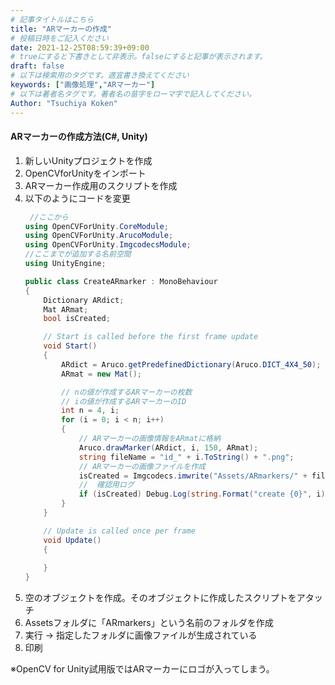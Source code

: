 ```yaml
---
# 記事タイトルはこちら
title: "ARマーカーの作成"
# 投稿日時をご記入ください
date: 2021-12-25T08:59:39+09:00
# trueにすると下書きとして非表示。falseにすると記事が表示されます。
draft: false
# 以下は検索用のタグです。適宜書き換えてください
keywords: ["画像処理","ARマーカー"]
# 以下は著者名タグです。著者名の苗字をローマ字で記入してください。
Author: "Tsuchiya Koken"
---
```

#### ARマーカーの作成方法(C#, Unity)
1. 新しいUnityプロジェクトを作成
2. OpenCVforUnityをインポート
3. ARマーカー作成用のスクリプトを作成
4. 以下のようにコードを変更
    ```C#
     //ここから
    using OpenCVForUnity.CoreModule;
    using OpenCVForUnity.ArucoModule;
    using OpenCVForUnity.ImgcodecsModule;
    //ここまでが追加する名前空間
    using UnityEngine;

    public class CreateARmarker : MonoBehaviour
    {
        Dictionary ARdict;
        Mat ARmat;
        bool isCreated;

        // Start is called before the first frame update
        void Start()
        {
            ARdict = Aruco.getPredefinedDictionary(Aruco.DICT_4X4_50);
            ARmat = new Mat();

            // nの値が作成するARマーカーの枚数
            // iの値が作成するARマーカーのID
            int n = 4, i;
            for (i = 0; i < n; i++)
            {
                // ARマーカーの画像情報をARmatに格納
                Aruco.drawMarker(ARdict, i, 150, ARmat);
                string fileName = "id_" + i.ToString() + ".png";
                // ARマーカーの画像ファイルを作成
                isCreated = Imgcodecs.imwrite("Assets/ARmarkers/" + fileName, ARmat);
                //  確認用ログ
                if (isCreated) Debug.Log(string.Format("create {0}", i));
            }
        }

        // Update is called once per frame
        void Update()
        {
            
        }
    }
    ```
5. 空のオブジェクトを作成。そのオブジェクトに作成したスクリプトをアタッチ
6. Assetsフォルダに「ARmarkers」という名前のフォルダを作成
7. 実行 → 指定したフォルダに画像ファイルが生成されている
8. 印刷

※OpenCV for Unity試用版ではARマーカーにロゴが入ってしまう。